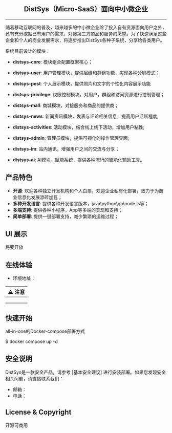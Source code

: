 <h2 align="center">DistSys（Micro-SaaS）面向中小微企业</h2>




------------------------------
随着移动互联网的普及，越来越多的中小微企业除了投入自有资源面向用户之外，还有充分挖掘已有用户的需求，对接第三方商品和服务的愿望。为了快速满足这些企业和个人的商业发展需求，将逐步推出DistSys各种子系统，分享给各类用户。



系统目前设计的模块：

- **distsys-core**: 模块组合配置框架核心；

- **distsys-user**: 用户管理模块，提供层级和群组功能，实现各种分销模式；

- **distsys-post**: 个人展示模块，提供照片和文字的个性化内容展示功能

- **distsys-privilege**: 权限控制模块，对用户，群组和访问资源进行控制管理；

- **distsys-mall**: 商城模块，对接服务和商品的提供商；

- **distsys-news**: 新闻资讯模块，发表与评论相关信息，提高用户活跃程度;

- **distsys-activities**: 活动模块，结合线上线下活动，增加用户粘性;

- **distsys-admin**: 管理员模块，提供可视化的操作管理界面;

- **distsys-im**: 站内通讯，增强用户之间的交流与分享；

- **distsys-ai**: AI模块，赋能系统，提供各种流行的智能化辅助工具。

  

## 产品特色

- **开源**:  欢迎各种独立开发机构和个人白票，欢迎企业私有化部署，致力于为商业信息化发展添砖加瓦；
- **多种开发语言**:  提供各种开发语言版本，java\python\go\node.js等；
- **多端支持**:  提供各种小程序，App等多端的实现和支持；
- **简单部署**: 提供一键部署支持，减少繁琐的运维过程；



## UI 展示

将要开放





## 在线体验

- 环境地址：

| :warning: 注意 |
| :------------: |
|                |
|                |
|                |

## 快速开始

all-in-one的Docker-compose部署方式

$ docker compose  up -d



## 安全说明

DistSys是一款安全产品，请参考 [基本安全建议]
进行安装部署。如果您发现安全相关问题，请直接联系我们：

- 邮箱：
- 电话：

## License & Copyright

开源可商用
